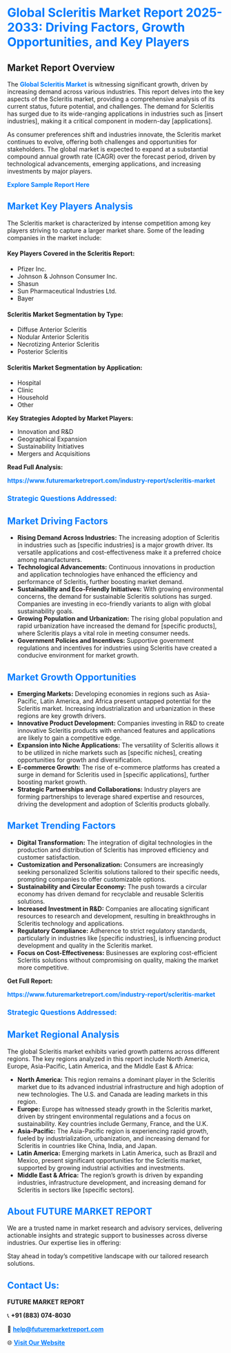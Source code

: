 <h1 style="color: #007BFF;">Global Scleritis Market Report 2025-2033: Driving Factors, Growth Opportunities, and Key Players</h1>

<section id="overview">
<h2>Market Report Overview</h2>
<p>The <a href="https://www.futuremarketreport.com/industry-report/scleritis-market" style="color: #007BFF; text-decoration: none;"><strong>Global Scleritis Market</strong></a> is witnessing significant growth, driven by increasing demand across various industries. This report delves into the key aspects of the Scleritis market, providing a comprehensive analysis of its current status, future potential, and challenges. The demand for Scleritis has surged due to its wide-ranging applications in industries such as [insert industries], making it a critical component in modern-day [applications].</p>
<p>As consumer preferences shift and industries innovate, the Scleritis market continues to evolve, offering both challenges and opportunities for stakeholders. The global market is expected to expand at a substantial compound annual growth rate (CAGR) over the forecast period, driven by technological advancements, emerging applications, and increasing investments by major players.</p>
</section>

<section id="overview">
<p><a href="https://www.futuremarketreport.com/request-sample/reportId=63026" style="color: #007BFF; text-decoration: none;"><strong>Explore Sample Report Here</strong></a></p>
</section>

<section id="key-players">
<h2 style="color: #007BFF;">Market Key Players Analysis</h2>
<p>The Scleritis market is characterized by intense competition among key players striving to capture a larger market share. Some of the leading companies in the market include:</p>
<h4>Key Players Covered in the Scleritis Report:</h4>
<ul><li>Pfizer Inc.</li><li>Johnson &amp; Johnson Consumer Inc.</li><li>Shasun</li><li>Sun Pharmaceutical Industries Ltd.</li><li>Bayer</li></ul>
<h4>Scleritis Market Segmentation by Type:</h4>
<ul><li>Diffuse Anterior Scleritis</li><li>Nodular Anterior Scleritis</li><li>Necrotizing Anterior Scleritis</li><li>Posterior Scleritis</li></ul>

<h4>Scleritis Market Segmentation by Application:</h4>
<ul><li>Hospital</li><li>Clinic</li><li>Household</li><li>Other</li></ul>
<p><strong>Key Strategies Adopted by Market Players:</strong></p>
<ul>
<li>Innovation and R&D</li>
<li>Geographical Expansion</li>
<li>Sustainability Initiatives</li>
<li>Mergers and Acquisitions</li>
</ul>
</section>

<section>
<p><strong>Read Full Analysis: </strong></p><a href="https://www.futuremarketreport.com/industry-report/scleritis-market" style="color: #007BFF; text-decoration: none;"><strong>https://www.futuremarketreport.com/industry-report/scleritis-market</strong></a>
<h3 style="color: #007BFF;">Strategic Questions Addressed:</h3>
</section>

<section id="driving-factors">
<h2 style="color: #007BFF;">Market Driving Factors</h2>
<ul>
<li><strong>Rising Demand Across Industries:</strong> The increasing adoption of Scleritis in industries such as [specific industries] is a major growth driver. Its versatile applications and cost-effectiveness make it a preferred choice among manufacturers.</li>
<li><strong>Technological Advancements:</strong> Continuous innovations in production and application technologies have enhanced the efficiency and performance of Scleritis, further boosting market demand.</li>
<li><strong>Sustainability and Eco-Friendly Initiatives:</strong> With growing environmental concerns, the demand for sustainable Scleritis solutions has surged. Companies are investing in eco-friendly variants to align with global sustainability goals.</li>
<li><strong>Growing Population and Urbanization:</strong> The rising global population and rapid urbanization have increased the demand for [specific products], where Scleritis plays a vital role in meeting consumer needs.</li>
<li><strong>Government Policies and Incentives:</strong> Supportive government regulations and incentives for industries using Scleritis have created a conducive environment for market growth.</li>
</ul>
</section>

<section id="growth-opportunities">
<h2 style="color: #007BFF;">Market Growth Opportunities</h2>
<ul>
<li><strong>Emerging Markets:</strong> Developing economies in regions such as Asia-Pacific, Latin America, and Africa present untapped potential for the Scleritis market. Increasing industrialization and urbanization in these regions are key growth drivers.</li>
<li><strong>Innovative Product Development:</strong> Companies investing in R&D to create innovative Scleritis products with enhanced features and applications are likely to gain a competitive edge.</li>
<li><strong>Expansion into Niche Applications:</strong> The versatility of Scleritis allows it to be utilized in niche markets such as [specific niches], creating opportunities for growth and diversification.</li>
<li><strong>E-commerce Growth:</strong> The rise of e-commerce platforms has created a surge in demand for Scleritis used in [specific applications], further boosting market growth.</li>
<li><strong>Strategic Partnerships and Collaborations:</strong> Industry players are forming partnerships to leverage shared expertise and resources, driving the development and adoption of Scleritis products globally.</li>
</ul>
</section>

<section id="trending-factors">
<h2 style="color: #007BFF;">Market Trending Factors</h2>
<ul>
<li><strong>Digital Transformation:</strong> The integration of digital technologies in the production and distribution of Scleritis has improved efficiency and customer satisfaction.</li>
<li><strong>Customization and Personalization:</strong> Consumers are increasingly seeking personalized Scleritis solutions tailored to their specific needs, prompting companies to offer customizable options.</li>
<li><strong>Sustainability and Circular Economy:</strong> The push towards a circular economy has driven demand for recyclable and reusable Scleritis solutions.</li>
<li><strong>Increased Investment in R&D:</strong> Companies are allocating significant resources to research and development, resulting in breakthroughs in Scleritis technology and applications.</li>
<li><strong>Regulatory Compliance:</strong> Adherence to strict regulatory standards, particularly in industries like [specific industries], is influencing product development and quality in the Scleritis market.</li>
<li><strong>Focus on Cost-Effectiveness:</strong> Businesses are exploring cost-efficient Scleritis solutions without compromising on quality, making the market more competitive.</li>
</ul>
</section>

<section>
<p><strong>Get Full Report: </strong></p><a href="https://www.futuremarketreport.com/industry-report/scleritis-market" style="color: #007BFF; text-decoration: none;"><strong>https://www.futuremarketreport.com/industry-report/scleritis-market</strong></a>
<h3 style="color: #007BFF;">Strategic Questions Addressed:</h3>
</section>


<section id="regional-analysis">
<h2 style="color: #007BFF;">Market Regional Analysis</h2>
<p>The global Scleritis market exhibits varied growth patterns across different regions. The key regions analyzed in this report include North America, Europe, Asia-Pacific, Latin America, and the Middle East & Africa:</p>
<ul>
<li><strong>North America:</strong> This region remains a dominant player in the Scleritis market due to its advanced industrial infrastructure and high adoption of new technologies. The U.S. and Canada are leading markets in this region.</li>
<li><strong>Europe:</strong> Europe has witnessed steady growth in the Scleritis market, driven by stringent environmental regulations and a focus on sustainability. Key countries include Germany, France, and the U.K.</li>
<li><strong>Asia-Pacific:</strong> The Asia-Pacific region is experiencing rapid growth, fueled by industrialization, urbanization, and increasing demand for Scleritis in countries like China, India, and Japan.</li>
<li><strong>Latin America:</strong> Emerging markets in Latin America, such as Brazil and Mexico, present significant opportunities for the Scleritis market, supported by growing industrial activities and investments.</li>
<li><strong>Middle East & Africa:</strong> The region’s growth is driven by expanding industries, infrastructure development, and increasing demand for Scleritis in sectors like [specific sectors].</li>
</ul>
</section>

<footer>
<h2 style="color: #007BFF;">About FUTURE MARKET REPORT</h2>
<p>We are a trusted name in market research and advisory services, delivering actionable insights and strategic support to businesses across diverse industries. Our expertise lies in offering:</p>

<p>Stay ahead in today’s competitive landscape with our tailored research solutions.</p>

<h2 style="color: #007BFF;">Contact Us:</h2>
<p><strong>FUTURE MARKET REPORT</strong></p>
<p>📞 <strong>+91 (883) 074-8030</strong></p>
<p>📧 <strong><a href="mailto:help@futuremarketreport.com" style="color: #007BFF;">help@futuremarketreport.com</a></strong></p>
<p>🌐 <strong><a href="https://www.futuremarketreport.com/" style="color: #007BFF;">Visit Our Website</a></strong></p>
</footer>